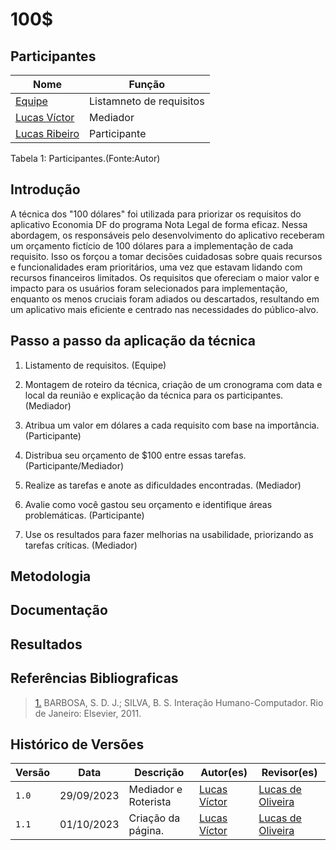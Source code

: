 # 100$

## Participantes
|Nome|Função|
|-------------------------------------------------|--------------|
|[Equipe](https://github.com/Requisitos-de-Software/2023.2-Economia-DF#equipe)| Listamneto de requisitos|
|[Lucas Víctor ](https://github.com/Lucas13032003)| Mediador|
| [Lucas Ribeiro](https://github.com/lucassouzs)| Participante|

<p>Tabela 1: Participantes.(Fonte:Autor)</p>

## Introdução
A técnica dos "100 dólares" foi utilizada para priorizar os requisitos do aplicativo Economia DF do programa Nota Legal de forma eficaz. Nessa abordagem, os responsáveis pelo desenvolvimento do aplicativo receberam um orçamento fictício de 100 dólares para a implementação de cada requisito. Isso os forçou a tomar decisões cuidadosas sobre quais recursos e funcionalidades eram prioritários, uma vez que estavam lidando com recursos financeiros limitados. Os requisitos que ofereciam o maior valor e impacto para os usuários foram selecionados para implementação, enquanto os menos cruciais foram adiados ou descartados, resultando em um aplicativo mais eficiente e centrado nas necessidades do público-alvo.

## Passo a passo da aplicação da técnica 
1. Listamento de requisitos. (Equipe)

2. Montagem de roteiro da técnica, criação de um cronograma com data e local da reunião e explicação da técnica para os participantes. (Mediador)
  
3. Atribua um valor em dólares a cada requisito com base na importância.(Participante)

4. Distribua seu orçamento de $100 entre essas tarefas. (Participante/Mediador)

5. Realize as tarefas e anote as dificuldades encontradas. (Mediador)

6. Avalie como você gastou seu orçamento e identifique áreas problemáticas. (Participante)

7. Use os resultados para fazer melhorias na usabilidade, priorizando as tarefas críticas. (Mediador)

## Metodologia

## Documentação

## Resultados

## Referências Bibliograficas
> <a id="QT1" href="#anchor_1">1.</a> BARBOSA, S. D. J.; SILVA, B. S. Interação Humano-Computador. Rio de Janeiro: Elsevier, 2011.
> <br/>



## Histórico de Versões

| Versão | Data       | Descrição                                 | Autor(es)                                                                                           | Revisor(es)                                      |
| ------ | ---------- | ----------------------------------------- | --------------------------------------------------------------------------------------------------- | --------------------- |
| `1.0`  | 29/09/2023 | Mediador e Roterista                     | [Lucas Víctor ](https://github.com/Lucas13032003) | [Lucas de Oliveira ](https://github.com/LucasOliveiraDiasMarquesFerreira)|
| `1.1`  | 01/10/2023 | Criação da página.                        | [Lucas Víctor ](https://github.com/Lucas13032003) | [Lucas de Oliveira ](https://github.com/LucasOliveiraDiasMarquesFerreira)|
